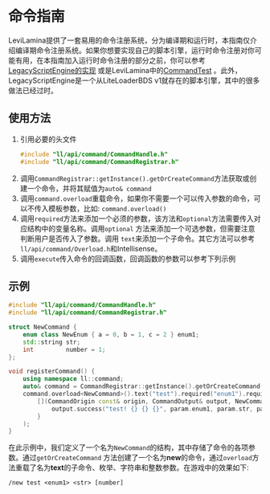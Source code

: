 # 命令指南

LeviLamina提供了一套易用的命令注册系统，分为编译期和运行时，本指南仅介绍编译期命令注册系统。如果你想要实现自己的脚本引擎，运行时命令注册对你可能有用，在本指南加入运行时命令注册的部分之前，你可以参考[LegacyScriptEngine的实现](https://github.com/LiteLDev/LegacyScriptEngine/blob/e14c9aa33b87e90c7aa1bbf2ab1ec2cc0bbedda3/src/legacy/api/CommandAPI.cpp#L231)
或是LeviLamina中的[CommandTest](https://github.com/LiteLDev/LeviLamina/blob/0e47aab32d734245c5ac42dd71b08b3eb77884f6/src-test/server/testCommand.cpp#L134)
。此外，LegacyScriptEngine是一个从LiteLoaderBDS v1就存在的脚本引擎，其中的很多做法已经过时。

## 使用方法

1. 引用必要的头文件
    ```cpp
    #include "ll/api/command/CommandHandle.h"
    #include "ll/api/command/CommandRegistrar.h"
    ```
2. 调用`CommandRegistrar::getInstance().getOrCreateCommand`方法获取或创建一个命令，并将其赋值为`auto& command`
3. 调用`command.overload`重载命令，如果你不需要一个可以传入参数的命令，可以不传入模板参数，比如: `command.overload()`
4. 调用`required`方法来添加一个必须的参数，该方法和`optional`方法需要传入对应结构中的变量名称。调用`optional`
   方法来添加一个可选参数，但需要注意判断用户是否传入了参数。调用
   `text`来添加一个子命令。其它方法可以参考`ll/api/command/Overload.h`和Intellisense。
5. 调用`execute`传入命令的回调函数，回调函数的参数可以参考下列示例

## 示例

```cpp
#include "ll/api/command/CommandHandle.h"
#include "ll/api/command/CommandRegistrar.h"

struct NewCommand {
    enum class NewEnum { a = 0, b = 1, c = 2 } enum1;
    std::string str;
    int         number = 1;
};

void registerCommand() {
    using namespace ll::command;
    auto& command = CommandRegistrar::getInstance().getOrCreateCommand("new", "A example command");
    command.overload<NewCommand>().text("test").required("enum1").required("str").optional("number").execute(
        [](CommandOrigin const& origin, CommandOutput& output, NewCommand const& param) {
            output.success("test! {} {} {}", param.enum1, param.str, param.number);
        }
    );
}
```

在此示例中，我们定义了一个名为`NewCommand`的结构，其中存储了命令的各项参数。通过`getOrCreateCommand`
方法创建了一个名为**new**的命令，通过`overload`方法重载了名为**text**的子命令、枚举、字符串和整数参数。在游戏中的效果如下:

```
/new test <enum1> <str> [number]
```